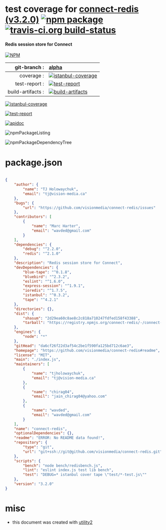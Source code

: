 # test coverage for  [connect-redis (v3.2.0)](https://github.com/visionmedia/connect-redis#readme)  [![npm package](https://img.shields.io/npm/v/npmtest-connect-redis.svg?style=flat-square)](https://www.npmjs.org/package/npmtest-connect-redis) [![travis-ci.org build-status](https://api.travis-ci.org/npmtest/node-npmtest-connect-redis.svg)](https://travis-ci.org/npmtest/node-npmtest-connect-redis)
#### Redis session store for Connect

[![NPM](https://nodei.co/npm/connect-redis.png?downloads=true)](https://www.npmjs.com/package/connect-redis)

| git-branch : | [alpha](https://github.com/npmtest/node-npmtest-connect-redis/tree/alpha)|
|--:|:--|
| coverage : | [![istanbul-coverage](https://npmtest.github.io/node-npmtest-connect-redis/build/coverage.badge.svg)](https://npmtest.github.io/node-npmtest-connect-redis/build/coverage.html/index.html)|
| test-report : | [![test-report](https://npmtest.github.io/node-npmtest-connect-redis/build/test-report.badge.svg)](https://npmtest.github.io/node-npmtest-connect-redis/build/test-report.html)|
| build-artifacts : | [![build-artifacts](https://npmtest.github.io/node-npmtest-connect-redis/glyphicons_144_folder_open.png)](https://github.com/npmtest/node-npmtest-connect-redis/tree/gh-pages/build)|

[![istanbul-coverage](https://npmtest.github.io/node-npmtest-connect-redis/build/screenCapture.buildCustomOrg.browser.coverage.html.png)](https://npmtest.github.io/node-npmtest-connect-redis/build/coverage.html/index.html)

[![test-report](https://npmtest.github.io/node-npmtest-connect-redis/build/screenCapture.buildCustomOrg.browser.%252Fhome%252Ftravis%252Fbuild%252Fnpmtest%252Fnode-npmtest-connect-redis%252Ftmp%252Fbuild%252Ftest-report.html.png)](https://npmtest.github.io/node-npmtest-connect-redis/build/test-report.html)

[![apidoc](https://npmdoc.github.io/node-npmdoc-connect-redis/build/screenCapture.buildApidoc.browser.%252Fhome%252Ftravis%252Fbuild%252Fnpmdoc%252Fnode-npmdoc-connect-redis%252Ftmp%252Fbuild%252Fapidoc.html.png)](https://npmdoc.github.io/node-npmdoc-connect-redis/build/apidoc.html)

![npmPackageListing](https://npmtest.github.io/node-npmtest-connect-redis/build/screenCapture.npmPackageListing.svg)

![npmPackageDependencyTree](https://npmtest.github.io/node-npmtest-connect-redis/build/screenCapture.npmPackageDependencyTree.svg)



# package.json

```json

{
    "author": {
        "name": "TJ Holowaychuk",
        "email": "tj@vision-media.ca"
    },
    "bugs": {
        "url": "https://github.com/visionmedia/connect-redis/issues"
    },
    "contributors": [
        {
            "name": "Marc Harter",
            "email": "wavded@gmail.com"
        }
    ],
    "dependencies": {
        "debug": "^2.2.0",
        "redis": "^2.1.0"
    },
    "description": "Redis session store for Connect",
    "devDependencies": {
        "blue-tape": "^0.1.8",
        "bluebird": "^2.3.2",
        "eslint": "^1.6.0",
        "express-session": "^1.9.1",
        "ioredis": "^1.7.5",
        "istanbul": "^0.3.2",
        "tape": "^4.2.1"
    },
    "directories": {},
    "dist": {
        "shasum": "2d29ea60c8ae8c2c818a710247fdfed158f43388",
        "tarball": "https://registry.npmjs.org/connect-redis/-/connect-redis-3.2.0.tgz"
    },
    "engines": {
        "node": "*"
    },
    "gitHead": "da6cf26f22d3af54c2be1f590fa125bd712c6ae3",
    "homepage": "https://github.com/visionmedia/connect-redis#readme",
    "license": "MIT",
    "main": "./index.js",
    "maintainers": [
        {
            "name": "tjholowaychuk",
            "email": "tj@vision-media.ca"
        },
        {
            "name": "chirag04",
            "email": "jain_chirag04@yahoo.com"
        },
        {
            "name": "wavded",
            "email": "wavded@gmail.com"
        }
    ],
    "name": "connect-redis",
    "optionalDependencies": {},
    "readme": "ERROR: No README data found!",
    "repository": {
        "type": "git",
        "url": "git+ssh://git@github.com/visionmedia/connect-redis.git"
    },
    "scripts": {
        "bench": "node bench/redisbench.js",
        "lint": "eslint index.js test lib bench",
        "test": "DEBUG=* istanbul cover tape \"test/*-test.js\""
    },
    "version": "3.2.0"
}
```



# misc
- this document was created with [utility2](https://github.com/kaizhu256/node-utility2)
